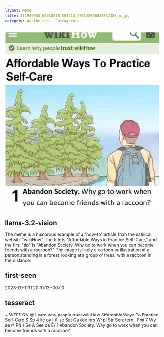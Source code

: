```yaml
---
layout: meme
title: 371949935_640188181554413_999142606830767383_n.jpg
category: Aesthetics - Cottagecore
---
```


<div markdown="0"><a href="371949935_640188181554413_999142606830767383_n.jpg"><img class="photo" src="371949935_640188181554413_999142606830767383_n.jpg" /></a>

<h2>llama-3.2-vision</h2>
<p title="Llama-3.2-Vision-11B is a really good model that probably gets the visual details right but doesn't understand literary or media references, and often fails to accurately represent the physical arrangement of objects and the implied relationships between the objects.">The meme is a humorous example of a &quot;how-to&quot; article from the satirical website &quot;wikiHow.&quot; The title is &quot;Affordable Ways to Practice Self-Care,&quot; and the first &quot;tip&quot; is &quot;Abandon Society. Why go to work when you can become friends with a raccoon?&quot; The image is likely a cartoon or illustration of a person standing in a forest, looking at a group of trees, with a raccoon in the distance.</p>

<h2>first-seen</h2>
<p title="Because Git doesn't preserve file modification times, this metadata file contains the file's modification time when it was added to the library.">2023-09-03T20:10:13+00:00</p>

<h2>tesseract</h2>
<p title="Tesseract is often terrible and just gives a lot of nonsense characters, but it used to be the state of the art, and usually it is better at correctly representing text than llama-3.2-vision-11b.">= WEEE CN @ Learn why people trust wikiHow Affordable Ways To Practice Self-Care S Sp 4 he oy j ¥. ae Sat Ga aoe brs Wr pi Str Sent tern . Fon 7 Wy ae r\ PN ) Se A See oe E/ 1 Abandon Society. Why go to work when you can become friends with a raccoon?</p>

</div>

